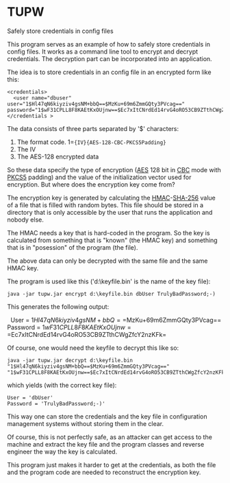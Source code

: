 # TUPW

Safely store credentials in config files

This program serves as an example of how to safely store credentials in config files. It works as a command line tool to encrypt and decrypt credentials. The decryption part can be incorporated into an application.

The idea is to store credentials in an config file in an encrypted form like this:

    <credentials>
      <user name="dbuser" user="1$Hl47qN6kiyziv4gsNM+bbQ==$MzKu+69m6ZmmGQty3PVcag==" password="1$wF31CPLL8F8KAEtKxOUjnw==$Ec7xItCNrdEd14rvG4oRO53CB9ZTthCWgZfcY2nzKFk="/>
    </credentials >

The data consists of three parts separated by '$' characters:

1. The format code. 1=`{IV}{AES-128-CBC-PKCS5Padding}`
2. The IV
3. The AES-128 encrypted data

So these data specify the type of encryption ([AES](https://en.wikipedia.org/wiki/Advanced_Encryption_Standard "AES") 128 bit in [CBC](https://en.wikipedia.org/wiki/Block_cipher_mode_of_operation#CBC "CBC") mode with [PKCS5](https://tools.ietf.org/html/rfc2898 "PKCS5") padding) and the value of the initialization vector used for encryption. But where does the encryption key come from?

The encryption key is generated by calculating the [HMAC](https://en.wikipedia.org/wiki/Hash-based_message_authentication_code "HMAC")-[SHA-256](https://en.wikipedia.org/wiki/SHA-2 "SHA-256") value of a file that is filled with random bytes. This file should be stored in a directory that is only accessible by the user that runs the application and nobody else.

The HMAC needs a key that is hard-coded in the program. So the key is calculated from something that is "known" (the HMAC key) and something that is in "posession" of the program (the file).

The above data can only be decrypted with the same file and the same HMAC key.

The program is used like this ('d:\keyfile.bin' is the name of the key file):

    java -jar tupw.jar encrypt d:\keyfile.bin dbUser TrulyBadPassword;-)

This generates the following output:

    User = 1$Hl47qN6kiyziv4gsNM+bbQ==$MzKu+69m6ZmmGQty3PVcag==
    Password = 1$wF31CPLL8F8KAEtKxOUjnw==$Ec7xItCNrdEd14rvG4oRO53CB9ZTthCWgZfcY2nzKFk=
    
Of course, one would need the keyfile to decrypt this like so:

    java -jar tupw.jar decrypt d:\keyfile.bin "1$Hl47qN6kiyziv4gsNM+bbQ==$MzKu+69m6ZmmGQty3PVcag==" "1$wF31CPLL8F8KAEtKxOUjnw==$Ec7xItCNrdEd14rvG4oRO53CB9ZTthCWgZfcY2nzKFk="

which yields (with the correct key file):

    User = 'dbUser'
    Password = 'TrulyBadPassword;-)'
    
This way one can store the credentials and the key file in configuration management systems without storing them in the clear.

Of course, this is not perfectly safe, as an attacker can get access to the machine and extract the key file and the program classes and reverse engineer the way the key is calculated.

This program just makes it harder to get at the credentials, as both the file and the program code are needed to reconstruct the encryption key.
